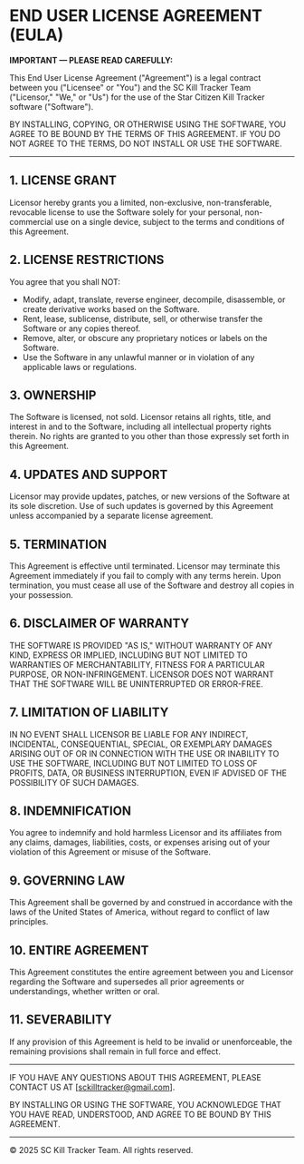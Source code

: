 # END USER LICENSE AGREEMENT (EULA)

**IMPORTANT — PLEASE READ CAREFULLY:**

This End User License Agreement ("Agreement") is a legal contract between you ("Licensee" or "You") and the SC Kill Tracker Team ("Licensor," "We," or "Us") for the use of the Star Citizen Kill Tracker software ("Software").

BY INSTALLING, COPYING, OR OTHERWISE USING THE SOFTWARE, YOU AGREE TO BE BOUND BY THE TERMS OF THIS AGREEMENT. IF YOU DO NOT AGREE TO THE TERMS, DO NOT INSTALL OR USE THE SOFTWARE.

---

## 1. LICENSE GRANT  
Licensor hereby grants you a limited, non-exclusive, non-transferable, revocable license to use the Software solely for your personal, non-commercial use on a single device, subject to the terms and conditions of this Agreement.

## 2. LICENSE RESTRICTIONS  
You agree that you shall NOT:  
- Modify, adapt, translate, reverse engineer, decompile, disassemble, or create derivative works based on the Software.  
- Rent, lease, sublicense, distribute, sell, or otherwise transfer the Software or any copies thereof.  
- Remove, alter, or obscure any proprietary notices or labels on the Software.  
- Use the Software in any unlawful manner or in violation of any applicable laws or regulations.  

## 3. OWNERSHIP  
The Software is licensed, not sold. Licensor retains all rights, title, and interest in and to the Software, including all intellectual property rights therein. No rights are granted to you other than those expressly set forth in this Agreement.

## 4. UPDATES AND SUPPORT  
Licensor may provide updates, patches, or new versions of the Software at its sole discretion. Use of such updates is governed by this Agreement unless accompanied by a separate license agreement.

## 5. TERMINATION  
This Agreement is effective until terminated. Licensor may terminate this Agreement immediately if you fail to comply with any terms herein. Upon termination, you must cease all use of the Software and destroy all copies in your possession.

## 6. DISCLAIMER OF WARRANTY  
THE SOFTWARE IS PROVIDED "AS IS," WITHOUT WARRANTY OF ANY KIND, EXPRESS OR IMPLIED, INCLUDING BUT NOT LIMITED TO WARRANTIES OF MERCHANTABILITY, FITNESS FOR A PARTICULAR PURPOSE, OR NON-INFRINGEMENT. LICENSOR DOES NOT WARRANT THAT THE SOFTWARE WILL BE UNINTERRUPTED OR ERROR-FREE.

## 7. LIMITATION OF LIABILITY  
IN NO EVENT SHALL LICENSOR BE LIABLE FOR ANY INDIRECT, INCIDENTAL, CONSEQUENTIAL, SPECIAL, OR EXEMPLARY DAMAGES ARISING OUT OF OR IN CONNECTION WITH THE USE OR INABILITY TO USE THE SOFTWARE, INCLUDING BUT NOT LIMITED TO LOSS OF PROFITS, DATA, OR BUSINESS INTERRUPTION, EVEN IF ADVISED OF THE POSSIBILITY OF SUCH DAMAGES.

## 8. INDEMNIFICATION  
You agree to indemnify and hold harmless Licensor and its affiliates from any claims, damages, liabilities, costs, or expenses arising out of your violation of this Agreement or misuse of the Software.

## 9. GOVERNING LAW  
This Agreement shall be governed by and construed in accordance with the laws of the United States of America, without regard to conflict of law principles.

## 10. ENTIRE AGREEMENT  
This Agreement constitutes the entire agreement between you and Licensor regarding the Software and supersedes all prior agreements or understandings, whether written or oral.

## 11. SEVERABILITY  
If any provision of this Agreement is held to be invalid or unenforceable, the remaining provisions shall remain in full force and effect.

---

IF YOU HAVE ANY QUESTIONS ABOUT THIS AGREEMENT, PLEASE CONTACT US AT [sckilltracker@gmail.com].

BY INSTALLING OR USING THE SOFTWARE, YOU ACKNOWLEDGE THAT YOU HAVE READ, UNDERSTOOD, AND AGREE TO BE BOUND BY THIS AGREEMENT.

---

© 2025 SC Kill Tracker Team. All rights reserved.
